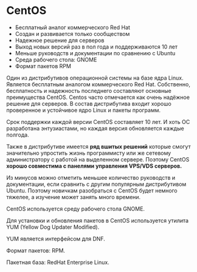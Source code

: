 # CentOS

- Бесплатный аналог коммерческого Red Hat
- Создан и развивается только сообществом
- Надежное решение для серверов
- Выход новых версий раз в пол года и поддерживаются 10 лет
- Меньше руководств и документации по сравнению с Ubuntu
- Среда рабочего стола: GNOME
- Формат пакетов RPM

Один из дистрибутивов операционной системы на базе ядра Linux. Является бесплатным аналогом коммерческого Red Hat. Собственно, бесплатность и надежность последнего составляют основные преимущества CentOS. Centos часто отмечается как очень надёжное решение для серверов. В состав дистрибутива входит хорошо проверенное и устойчивое ядро Linux и пакеты программ.

Срок поддержки каждой версии CentOS составляет 10 лет. И хоть ОС разработана энтузиастами, но каждая версия обновляется каждые полгода.

Также в дистрибутиве имеется **ряд вшитых решений** которые смогут значительно упростить жизнь программисту или же сетевому администратору с работой на выделенном сервере. Поэтому CentOS **хорошо совместима с панелями управления VPS/VDS серверов.**

Из минусов можно отметить меньшее количество руководств и документации, если сравнить с другим популярным дистрибутивом Ubuntu. Поэтому новичкам разобраться с CentOS будет немного тяжелее, а изучение может занять много времени.

CentOS используется среду рабочего стола GNOME.

Для установки и обновления пакетов в CentOS используется утилита YUM (Yellow Dog Updater Modified).

YUM является интерфейсом для DNF.

Формат пакетов: RPM.

Пакетная база: RedHat Enterprise Linux.
